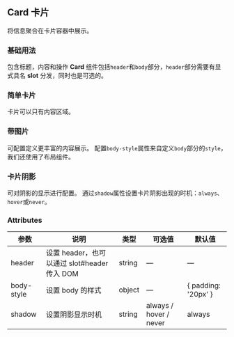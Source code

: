 ## Card 卡片
将信息聚合在卡片容器中展示。

### 基础用法
包含标题，内容和操作
<el-card-base>
**Card** 组件包括`header`和`body`部分，`header`部分需要有显式具名 **slot** 分发，同时也是可选的。
</el-card-base>

### 简单卡片
卡片可以只有内容区域。
<el-card-simple></el-card-simple>

### 带图片
可配置定义更丰富的内容展示。
<el-card-image>
配置`body-style`属性来自定义`body`部分的`style`，我们还使用了布局组件。
</el-card-image>

### 卡片阴影
可对阴影的显示进行配置。
<el-card-shadow>
通过`shadow`属性设置卡片阴影出现的时机：`always`、`hover`或`never`。
</el-card-shadow>

### Attributes
|参数|说明|类型|可选值|默认值|
|--|--|--|--|--|
|header|设置 header，也可以通过 slot#header 传入 DOM|string|—|—|
|body-style|设置 body 的样式|object|—|{ padding: '20px' }|
|shadow|设置阴影显示时机|string|always / hover / never|always|